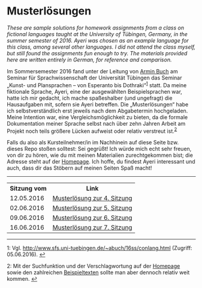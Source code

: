 Musterlösungen
==============

*These are sample solutions for homework assignments from a class on fictional languages taught at the University of Tübingen, Germany, in the summer semester of 2016. Ayeri was chosen as an example language for this class, among several other languages. I did not attend the class myself, but still found the assignments fun enough to try. The materials provided here are written entirely in German, for reference and comparison.*

Im Sommersemester 2016 fand unter der Leitung von [Armin Buch](http://www.sfs.uni-tuebingen.de/~abuch/) am Seminar für Sprachwissenschaft der Universität Tübingen das Seminar „Kunst- und Plansprachen – von Esperanto bis Dothraki“<sup>[1](#fn1)</sup> statt. Da meine fiktionale Sprache, Ayeri, eine der ausgewählten Beispielsprachen war, hatte ich mir gedacht, ich mache spaßeshalber (und ungefragt) die Hausaufgaben mit, sofern sie Ayeri betreffen. Die „Musterlösungen“ habe ich selbstverständlich erst jeweils nach dem Abgabetermin hochgeladen. Meine Intention war, eine Vergleichsmöglichkeit zu bieten, da die formale Dokumentation meiner Sprache selbst nach über zehn Jahren Arbeit am Projekt noch teils größere Lücken aufweist oder relativ verstreut ist.<sup>[2](#fn2)</sup>

Falls du also als Kursteilnehmer/in im Nachhinein auf diese Seite bzw. dieses Repo stoßen solltest: Sei gegrüßt! Ich würde mich echt sehr freuen, von dir zu hören, wie du mit meinen Materialien zurechtgekommen bist<!-- . Falls es bei der Beantwortung der Aufgaben irgendwo hakt oder du zu einem Thema weiterführende Fragen hast, kannst du mich gerne per Mail anschreiben -->; die Adresse steht auf der [Homepage](http://benung.nfshost.com/contact). <!-- Direkte Lösungen werde ich nicht anbieten können (wo wäre denn sonst der Spaß am Rätseln?), aber Hinweise gebe ich gerne. --> Ich hoffe, du findest Ayeri interessant und auch, dass dir das Stöbern auf meinen Seiten Spaß macht!

***

<table>
  <tr>
    <th>Sitzung vom</th>
    <th>Link</th>
  </tr>
  <tr>
    <td>12.05.2016</td>
    <td><a href="https://cdn.rawgit.com/carbeck/benung-pdfs/master/2016-04_05_06_07%20L%C3%B6sungen%20Uni%20T%C3%BCbingen/2016-05-12.pdf">Musterlösung zur 4. Sitzung</a></td>
  </tr>
  <tr>
    <td>02.06.2016</td>
    <td><a href="https://cdn.rawgit.com/carbeck/benung-pdfs/master/2016-04_05_06_07%20L%C3%B6sungen%20Uni%20T%C3%BCbingen/2016-06-02.pdf">Musterlösung zur 5. Sitzung</a></td>
  </tr>
  <tr>
    <td>09.06.2016</td>
    <td><a href="https://cdn.rawgit.com/carbeck/benung-pdfs/master/2016-04_05_06_07%20L%C3%B6sungen%20Uni%20T%C3%BCbingen/2016-06-09.pdf">Musterlösung zur 6. Sitzung</a></td>
  </tr>
  <tr>
    <td>16.06.2016</td>
    <td><a href="https://cdn.rawgit.com/carbeck/benung-pdfs/master/2016-04_05_06_07%20L%C3%B6sungen%20Uni%20T%C3%BCbingen/2016-06-16.pdf">Musterlösung zur 7. Sitzung</a></td>
  </tr>
</table>

***

<a name="fn1">1</a>: Vgl. <http://www.sfs.uni-tuebingen.de/~abuch/16ss/conlang.html> (Zugriff: 05.06.2016). [↩](#fn1)

<a name="fn2">2</a>: Mit der Suchfunktion und der Verschlagwortung auf der [Homepage](http://benung.nfshost.com) sowie den zahlreichen [Beispieltexten](http://benung.nfshost.com/examples) sollte man aber dennoch relativ weit kommen. [↩](#fn2)
